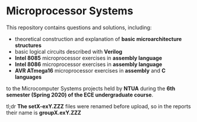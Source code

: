 # Microprocessor Systems

This repository contains questions and solutions, including:

  - theoretical construction and explanation of **basic microarchitecture structures**
  - basic logical circuits described with **Verilog** 
  - **Intel 8085** microprocessor exercises in **assembly language** 
  - **Intel 8086** microprocessor exercises in **assembly language**
  - **AVR ATmega16** microprocessor exercises in **assembly** and **C languages**

to the Microcomputer Systems projects held by **NTUA** during the **6th semester (Spring 2020) of the ECE undergraduate course**.

tl;dr **The setX-exY.ZZZ** files were renamed before upload, so in the reports their name is **groupX.exY.ZZZ**
